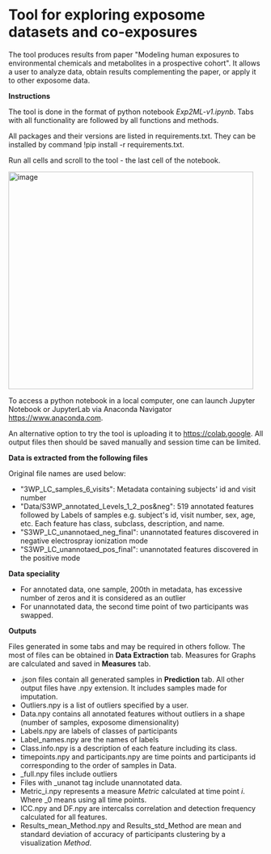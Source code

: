 # Tool for exploring exposome datasets and co-exposures

The tool produces results from paper "Modeling human exposures to environmental chemicals and metabolites in a prospective cohort". It allows a user to analyze data, obtain results complementing the paper, or apply it to other exposome data.

**Instructions**

The tool is done in the format of python notebook _Exp2ML-v1.ipynb_. Tabs with all functionality are followed by all functions and methods.

All packages and their versions are listed in requirements.txt. They can be installed by command !pip install -r requirements.txt.

Run all cells and scroll to the tool - the last cell of the notebook.

<img width="484" height="430" alt="image" src="https://github.com/user-attachments/assets/1ef51b19-0580-41ea-927e-8ef3b0c8929f" />

To access a python notebook in a local computer, one can launch Jupyter Notebook or JupyterLab via Anaconda Navigator https://www.anaconda.com.

An alternative option to try the tool is uploading it to https://colab.google. All output files then should be saved manually and session time can be limited.

**Data is extracted from the following files**


Original file names are used below:
- "3WP_LC_samples_6_visits": Metadata containing subjects' id and visit number
- "Data/S3WP_annotated_Levels_1_2_pos&neg": 519 annotated features followed by Labels of samples e.g. subject's id, visit number, sex, age, etc. Each feature has class, subclass, description, and name.
- "S3WP_LC_unannotaed_neg_final": unannotated features discovered in negative electrospray ionization mode
-  "S3WP_LC_unannotaed_pos_final": unannotated features discovered in the positive mode

**Data speciality**
- For annotated data, one sample, 200th in metadata, has excessive number of zeros and it is considered as an outlier
- For unannotated data, the second time point of two participants was swapped.

**Outputs**

Files generated in some tabs and may be required in others follow. The most of files can be obtained in **Data Extraction** tab. Measures for Graphs are calculated and saved in **Measures** tab.
- .json files contain all generated samples in **Prediction** tab. All other output files have .npy extension. It includes samples made for imputation.
- Outliers.npy is a list of outliers specified by a user.
- Data.npy contains all annotated features without outliers in a shape (number of samples, exposome dimensionality)
- Labels.npy are labels of classes of participants
- Label_names.npy are the names of labels
- Class.info.npy is a description of each feature including its class.
- timepoints.npy and participants.npy are time points and participants id corresponding to the order of samples in Data.
- _full.npy files include outliers
- Files with _unanot tag include unannotated data.
- Metric_i.npy represents a measure _Metric_ calculated at time point _i_. Where _0 means using all time points.
- ICC.npy and DF.npy are intercalss correlation and detection frequency calculated for all features.
-   Results_mean_Method.npy and Results_std_Method are mean and standard deviation of accuracy of participants clustering by a visualization _Method_.
